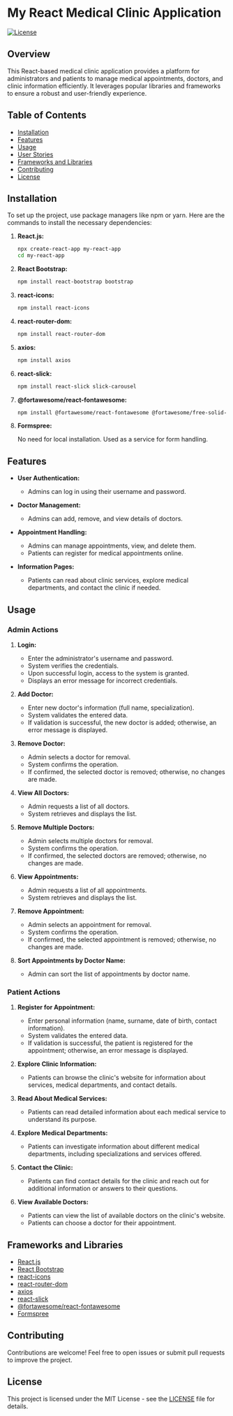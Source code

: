 # My React Medical Clinic Application

[![License](https://img.shields.io/badge/license-MIT-blue.svg)](https://opensource.org/licenses/MIT)

## Overview

This React-based medical clinic application provides a platform for administrators and patients to manage medical appointments, doctors, and clinic information efficiently. It leverages popular libraries and frameworks to ensure a robust and user-friendly experience.

## Table of Contents

- [Installation](#installation)
- [Features](#features)
- [Usage](#usage)
- [User Stories](#user-stories)
- [Frameworks and Libraries](#frameworks-and-libraries)
- [Contributing](#contributing)
- [License](#license)

## Installation

To set up the project, use package managers like npm or yarn. Here are the commands to install the necessary dependencies:

1. **React.js:**

    ```bash
    npx create-react-app my-react-app
    cd my-react-app
    ```

2. **React Bootstrap:**

    ```bash
    npm install react-bootstrap bootstrap
    ```

3. **react-icons:**

    ```bash
    npm install react-icons
    ```

4. **react-router-dom:**

    ```bash
    npm install react-router-dom
    ```

5. **axios:**

    ```bash
    npm install axios
    ```

6. **react-slick:**

    ```bash
    npm install react-slick slick-carousel
    ```

7. **@fortawesome/react-fontawesome:**

    ```bash
    npm install @fortawesome/react-fontawesome @fortawesome/free-solid-svg-icons
    ```

8. **Formspree:**

    No need for local installation. Used as a service for form handling.

## Features

- **User Authentication:**
  - Admins can log in using their username and password.
  
- **Doctor Management:**
  - Admins can add, remove, and view details of doctors.
  
- **Appointment Handling:**
  - Admins can manage appointments, view, and delete them.
  - Patients can register for medical appointments online.

- **Information Pages:**
  - Patients can read about clinic services, explore medical departments, and contact the clinic if needed.

## Usage

### Admin Actions

1. **Login:**
    - Enter the administrator's username and password.
    - System verifies the credentials.
    - Upon successful login, access to the system is granted.
    - Displays an error message for incorrect credentials.

2. **Add Doctor:**
    - Enter new doctor's information (full name, specialization).
    - System validates the entered data.
    - If validation is successful, the new doctor is added; otherwise, an error message is displayed.

3. **Remove Doctor:**
    - Admin selects a doctor for removal.
    - System confirms the operation.
    - If confirmed, the selected doctor is removed; otherwise, no changes are made.

4. **View All Doctors:**
    - Admin requests a list of all doctors.
    - System retrieves and displays the list.

5. **Remove Multiple Doctors:**
    - Admin selects multiple doctors for removal.
    - System confirms the operation.
    - If confirmed, the selected doctors are removed; otherwise, no changes are made.

6. **View Appointments:**
    - Admin requests a list of all appointments.
    - System retrieves and displays the list.

7. **Remove Appointment:**
    - Admin selects an appointment for removal.
    - System confirms the operation.
    - If confirmed, the selected appointment is removed; otherwise, no changes are made.

8. **Sort Appointments by Doctor Name:**
    - Admin can sort the list of appointments by doctor name.

### Patient Actions

1. **Register for Appointment:**
    - Enter personal information (name, surname, date of birth, contact information).
    - System validates the entered data.
    - If validation is successful, the patient is registered for the appointment; otherwise, an error message is displayed.

2. **Explore Clinic Information:**
    - Patients can browse the clinic's website for information about services, medical departments, and contact details.

3. **Read About Medical Services:**
    - Patients can read detailed information about each medical service to understand its purpose.

4. **Explore Medical Departments:**
    - Patients can investigate information about different medical departments, including specializations and services offered.

5. **Contact the Clinic:**
    - Patients can find contact details for the clinic and reach out for additional information or answers to their questions.

6. **View Available Doctors:**
    - Patients can view the list of available doctors on the clinic's website.
    - Patients can choose a doctor for their appointment.

## Frameworks and Libraries

- [React.js](https://reactjs.org/)
- [React Bootstrap](https://react-bootstrap.github.io/)
- [react-icons](https://react-icons.github.io/react-icons/)
- [react-router-dom](https://reactrouter.com/web/guides/quick-start)
- [axios](https://axios-http.com/)
- [react-slick](https://react-slick.neostack.com/)
- [@fortawesome/react-fontawesome](https://fontawesome.com/how-to-use/on-the-web/using-with/react)
- [Formspree](https://formspree.io/)

## Contributing

Contributions are welcome! Feel free to open issues or submit pull requests to improve the project.

## License

This project is licensed under the MIT License - see the [LICENSE](LICENSE) file for details.
